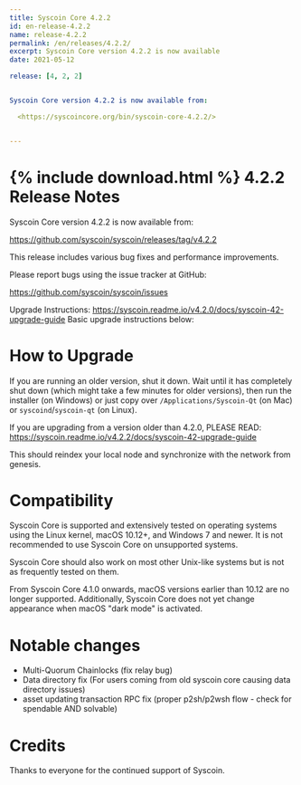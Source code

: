 ```yaml
---
title: Syscoin Core 4.2.2
id: en-release-4.2.2
name: release-4.2.2
permalink: /en/releases/4.2.2/
excerpt: Syscoin Core version 4.2.2 is now available
date: 2021-05-12

release: [4, 2, 2]


Syscoin Core version 4.2.2 is now available from:

  <https://syscoincore.org/bin/syscoin-core-4.2.2/>


---
```

{% include download.html %}
4.2.2 Release Notes
======================

Syscoin Core version 4.2.2 is now available from:

  <https://github.com/syscoin/syscoin/releases/tag/v4.2.2>

This release includes various bug fixes and performance improvements.

Please report bugs using the issue tracker at GitHub:

  <https://github.com/syscoin/syscoin/issues>


Upgrade Instructions: <https://syscoin.readme.io/v4.2.0/docs/syscoin-42-upgrade-guide>
Basic upgrade instructions below:

How to Upgrade
==============

If you are running an older version, shut it down. Wait until it has completely
shut down (which might take a few minutes for older versions), then run the
installer (on Windows) or just copy over `/Applications/Syscoin-Qt` (on Mac)
or `syscoind`/`syscoin-qt` (on Linux).

If you are upgrading from a version older than 4.2.0, PLEASE READ: <https://syscoin.readme.io/v4.2.2/docs/syscoin-42-upgrade-guide>

This should reindex your local node and synchronize with the network from genesis.

Compatibility
==============

Syscoin Core is supported and extensively tested on operating systems using
the Linux kernel, macOS 10.12+, and Windows 7 and newer. It is not recommended
to use Syscoin Core on unsupported systems.

Syscoin Core should also work on most other Unix-like systems but is not
as frequently tested on them.

From Syscoin Core 4.1.0 onwards, macOS versions earlier than 10.12 are no
longer supported. Additionally, Syscoin Core does not yet change appearance
when macOS "dark mode" is activated.

Notable changes
===============

-  Multi-Quorum Chainlocks (fix relay bug)
-  Data directory fix (For users coming from old syscoin core causing data directory issues)
-  asset updating transaction RPC fix (proper p2sh/p2wsh flow - check for spendable AND solvable)

Credits
=======

Thanks to everyone for the continued support of Syscoin.

